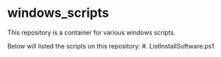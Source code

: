 # windows_scripts

This repository is a container for various windows scripts.

Below will listed the scripts on this repository:
#. ListInstallSoftware.ps1
